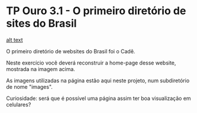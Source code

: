 # TP Ouro 3.1 - O primeiro diretório de sites do Brasil

[alt text](tp6.png)

O primeiro diretório de websites do Brasil foi o Cadê.

Neste exercício você deverá reconstruir a home-page desse website, mostrada na imagem acima.

As imagens utilizadas na página estão aqui neste projeto, num subdiretório de nome "images".

Curiosidade: será que é possível uma página assim ter boa visualização em celulares?
